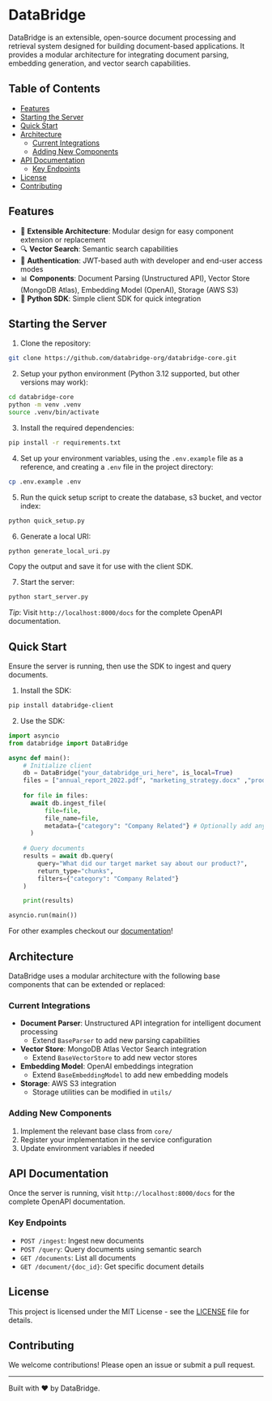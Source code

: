 # DataBridge

DataBridge is an extensible, open-source document processing and retrieval system designed for building document-based applications. It provides a modular architecture for integrating document parsing, embedding generation, and vector search capabilities.

## Table of Contents
- [Features](#features)
- [Starting the Server](#starting-the-server)
- [Quick Start](#quick-start)
- [Architecture](#architecture)
  - [Current Integrations](#current-integrations)
  - [Adding New Components](#adding-new-components)
- [API Documentation](#api-documentation)
  - [Key Endpoints](#key-endpoints)
- [License](#license)
- [Contributing](#contributing)

## Features

- 🔌 **Extensible Architecture**: Modular design for easy component extension or replacement
- 🔍 **Vector Search**: Semantic search capabilities
- 🔐 **Authentication**: JWT-based auth with developer and end-user access modes
- 📊 **Components**: Document Parsing (Unstructured API), Vector Store (MongoDB Atlas), Embedding Model (OpenAI), Storage (AWS S3)
- 🚀 **Python SDK**: Simple client SDK for quick integration

## Starting the Server

1. Clone the repository:
```bash
git clone https://github.com/databridge-org/databridge-core.git
```

2. Setup your python environment (Python 3.12 supported, but other versions may work):
```bash
cd databridge-core
python -m venv .venv
source .venv/bin/activate
```

3. Install the required dependencies:
```bash
pip install -r requirements.txt
```

4. Set up your environment variables, using the `.env.example` file as a reference, and creating a `.env` file in the project directory:

```bash
cp .env.example .env
```

5. Run the quick setup script to create the database, s3 bucket, and vector index:
```bash
python quick_setup.py
```

6. Generate a local URI:
```bash
python generate_local_uri.py
```
Copy the output and save it for use with the client SDK.

7. Start the server:
```bash
python start_server.py
```
*Tip*: Visit `http://localhost:8000/docs` for the complete OpenAPI documentation.

## Quick Start

Ensure the server is running, then use the SDK to ingest and query documents.

1. Install the SDK:
```bash
pip install databridge-client
```
2. Use the SDK:
```python
import asyncio
from databridge import DataBridge

async def main():
    # Initialize client
    db = DataBridge("your_databridge_uri_here", is_local=True)
    files = ["annual_report_2022.pdf", "marketing_strategy.docx" ,"product_launch_presentation.pptx", "company_logo.png"]
    
    for file in files:
      await db.ingest_file(
          file=file,
          file_name=file,
          metadata={"category": "Company Related"} # Optionally add any metadata
      )
    
    # Query documents
    results = await db.query(
        query="What did our target market say about our product?",
        return_type="chunks",
        filters={"category": "Company Related"}
    )

    print(results)

asyncio.run(main())
```

For other examples <!-- -like how to make xyz in 10 lines of code- --> checkout our [documentation](https://databridge.gitbook.io/databridge-docs)!

## Architecture

DataBridge uses a modular architecture with the following base components that can be extended or replaced:

### Current Integrations

- **Document Parser**: Unstructured API integration for intelligent document processing
  - Extend `BaseParser` to add new parsing capabilities
- **Vector Store**: MongoDB Atlas Vector Search integration
  - Extend `BaseVectorStore` to add new vector stores
- **Embedding Model**: OpenAI embeddings integration
  - Extend `BaseEmbeddingModel` to add new embedding models
- **Storage**: AWS S3 integration
  - Storage utilities can be modified in `utils/`

### Adding New Components

1. Implement the relevant base class from `core/`
2. Register your implementation in the service configuration
3. Update environment variables if needed

## API Documentation

Once the server is running, visit `http://localhost:8000/docs` for the complete OpenAPI documentation.

### Key Endpoints

- `POST /ingest`: Ingest new documents
- `POST /query`: Query documents using semantic search
- `GET /documents`: List all documents
- `GET /document/{doc_id}`: Get specific document details

## License

This project is licensed under the MIT License - see the [LICENSE](LICENSE) file for details.

## Contributing

We welcome contributions! Please open an issue or submit a pull request.

---

Built with ❤️ by DataBridge.
